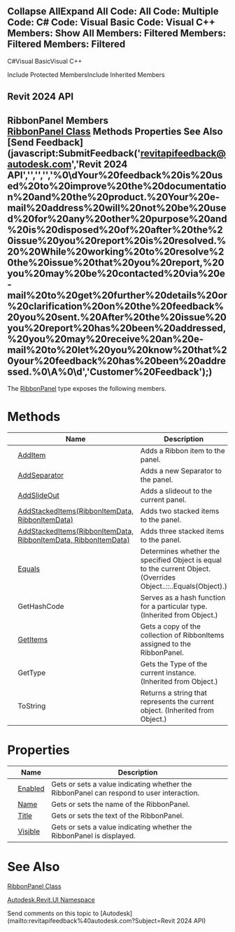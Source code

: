 ﻿

Collapse AllExpand All Code: All Code: Multiple Code: C# Code: Visual Basic Code: Visual C++  Members: Show All Members: Filtered Members: Filtered Members: Filtered   
---  
  
C#Visual BasicVisual C++

Include Protected MembersInclude Inherited Members

Revit 2024 API  
---  
RibbonPanel Members  
[RibbonPanel Class](544c0af7-6124-4f64-a25d-46e81ac5300f.md) Methods Properties See Also [Send Feedback](javascript:SubmitFeedback\('revitapifeedback@autodesk.com','Revit 2024 API','','','','%0\\dYour%20feedback%20is%20used%20to%20improve%20the%20documentation%20and%20the%20product.%20Your%20e-mail%20address%20will%20not%20be%20used%20for%20any%20other%20purpose%20and%20is%20disposed%20of%20after%20the%20issue%20you%20report%20is%20resolved.%20%20While%20working%20to%20resolve%20the%20issue%20that%20you%20report,%20you%20may%20be%20contacted%20via%20e-mail%20to%20get%20further%20details%20or%20clarification%20on%20the%20feedback%20you%20sent.%20After%20the%20issue%20you%20report%20has%20been%20addressed,%20you%20may%20receive%20an%20e-mail%20to%20let%20you%20know%20that%20your%20feedback%20has%20been%20addressed.%0\\A%0\\d','Customer%20Feedback'\);)  
---  
  
The [RibbonPanel](544c0af7-6124-4f64-a25d-46e81ac5300f.md) type exposes the following members.

# Methods

|  | Name | Description |
| --- | --- | --- |
|  | [AddItem](8b74bcca-b764-4c57-5161-840afe14af4d.md) | Adds a Ribbon item to the panel. |
|  | [AddSeparator](2fa98df9-0384-e3a6-65f9-a4529b87ed36.md) | Adds a new Separator to the panel. |
|  | [AddSlideOut](a456ce07-b3ef-9fe8-8234-b794d4db38da.md) | Adds a slideout to the current panel. |
|  | [AddStackedItems(RibbonItemData, RibbonItemData)](1fe0bbea-29a5-dff5-7330-ff07879b1cee.md) | Adds two stacked items to the panel. |
|  | [AddStackedItems(RibbonItemData, RibbonItemData, RibbonItemData)](5e8e4141-58b8-c786-c43d-f1e043bb4c71.md) | Adds three stacked items to the panel. |
|  | [Equals](ca7ce9f5-df5d-298c-3760-34b2cbbcbd12.md) | Determines whether the specified Object is equal to the current Object.  (Overrides Object..::..Equals(Object).) |
|  | GetHashCode | Serves as a hash function for a particular type.  (Inherited from Object.) |
|  | [GetItems](be85a04a-b901-3e28-6dfc-aa452be63dd2.md) | Gets a copy of the collection of RibbonItems assigned to the RibbonPanel. |
|  | GetType | Gets the Type of the current instance. (Inherited from Object.) |
|  | ToString | Returns a string that represents the current object. (Inherited from Object.) |
  
# Properties

|  | Name | Description |
| --- | --- | --- |
|  | [Enabled](ff32938a-b156-4a6e-c7a1-93c100c18612.md) | Gets or sets a value indicating whether the RibbonPanel can respond to user interaction. |
|  | [Name](9a65f728-409b-a1f9-d803-3aabacb7f51a.md) | Gets or sets the name of the RibbonPanel. |
|  | [Title](3872fc86-a3c1-e20d-81d2-307b4e303152.md) | Gets or sets the text of the RibbonPanel. |
|  | [Visible](10ed39be-db78-2b0d-b1fd-6453bfb8e488.md) | Gets or sets a value indicating whether the RibbonPanel is displayed. |
  
# See Also

[RibbonPanel Class](544c0af7-6124-4f64-a25d-46e81ac5300f.md)

[Autodesk.Revit.UI Namespace](e86fd90a-8957-02a6-da7f-ced248966e3e.md)

Send comments on this topic to [Autodesk](mailto:revitapifeedback%40autodesk.com?Subject=Revit 2024 API)